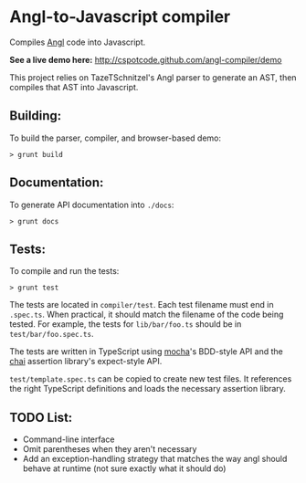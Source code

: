 Angl-to-Javascript compiler
===

Compiles [Angl](https://github.com/TazeTSchnitzel/angl/) code into Javascript.

**See a live demo here:** http://cspotcode.github.com/angl-compiler/demo

This project relies on TazeTSchnitzel's Angl parser to generate an AST, then compiles that AST into Javascript.

Building:
---

To build the parser, compiler, and browser-based demo:
```
> grunt build
```

Documentation:
---

To generate API documentation into `./docs`:
```
> grunt docs
```

Tests:
---

To compile and run the tests:
```
> grunt test
```

The tests are located in `compiler/test`.  Each test filename must end in `.spec.ts`.  When practical, it should match the
filename of the code being tested.  For example, the tests for `lib/bar/foo.ts` should be in `test/bar/foo.spec.ts`.

The tests are written in TypeScript using [mocha](http://visionmedia.github.io/mocha/)'s BDD-style API and the
[chai](http://chaijs.com/) assertion library's expect-style API.

`test/template.spec.ts` can be copied to create new test files.  It references the right TypeScript definitions and
loads the necessary assertion library.

TODO List:
---
* Command-line interface
* Omit parentheses when they aren't necessary
* Add an exception-handling strategy that matches the way angl should behave at runtime (not sure exactly what it should do)
